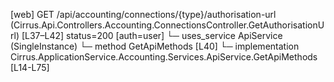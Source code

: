 [web] GET /api/accounting/connections/{type}/authorisation-url  (Cirrus.Api.Controllers.Accounting.ConnectionsController.GetAuthorisationUrl)  [L37–L42] status=200 [auth=user]
  └─ uses_service ApiService (SingleInstance)
    └─ method GetApiMethods [L40]
      └─ implementation Cirrus.ApplicationService.Accounting.Services.ApiService.GetApiMethods [L14-L75]

